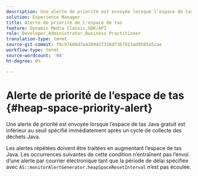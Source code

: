```yaml
---
description: Une alerte de priorité est envoyée lorsque l’espace de tas Java gratuit est inférieur au seuil spécifié immédiatement après un cycle de collecte des déchets Java.
solution: Experience Manager
title: Alerte de priorité de l'espace de tas
feature: Dynamic Media Classic,SDK/API
role: Developer,Administrator,Business Practitioner
translation-type: tm+mt
source-git-commit: f6c97606d7a4209427316d7367013ad9585a5cae
workflow-type: tm+mt
source-wordcount: '94'
ht-degree: 0%

---
```



# Alerte de priorité de l’espace de tas {#heap-space-priority-alert}

Une alerte de priorité est envoyée lorsque l’espace de tas Java gratuit est inférieur au seuil spécifié immédiatement après un cycle de collecte des déchets Java.

Les alertes répétées doivent être traitées en augmentant l’espace de tas Java. Les occurrences suivantes de cette condition n’entraînent pas l’envoi d’une alerte par courrier électronique tant que la période de délai spécifiée avec `AS::monitorAlertGenerator.heapSpaceResetInterval` n’est pas écoulée.
